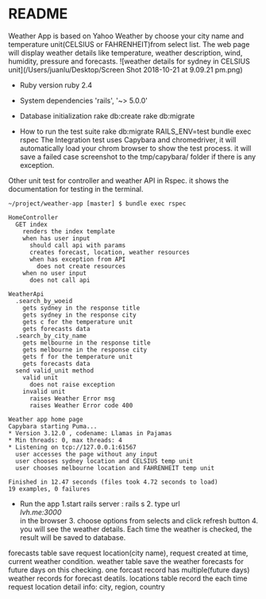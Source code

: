 # README
Weather App is based on Yahoo Weather by choose your city name and temperature unit(CELSIUS or FAHRENHEIT)from select list. The web page will display weather details like temperature, weather description, wind, humidity, pressure and forecasts.
![weather details for sydney in CELSIUS unit](/Users/juanlu/Desktop/Screen Shot 2018-10-21 at 9.09.21 pm.png)

* Ruby version
  ruby 2.4

* System dependencies
  'rails', '~> 5.0.0'

* Database initialization
    rake db:create
    rake db:migrate

* How to run the test suite
    rake db:migrate RAILS_ENV=test
    bundle exec rspec
The Integration test uses Capybara and chromedriver, it will automatically load your chrom browser to show the test process. it will save a failed case screenshot to the tmp/capybara/ folder if there is any exception.

Other unit test for controller and weather API in Rspec.
it shows the documentation for testing in the terminal.

```
~/project/weather-app [master] $ bundle exec rspec

HomeController
  GET index
    renders the index template
    when has user input
      should call api with params
      creates forecast, location, weather resources
      when has exception from API
        does not create resources
    when no user input
      does not call api

WeatherApi
  .search_by_woeid
    gets sydney in the response title
    gets sydney in the response city
    gets c for the temperature unit
    gets forecasts data
  .search_by_city_name
    gets melbourne in the response title
    gets melbourne in the response city
    gets f for the temperature unit
    gets forecasts data
  send valid_unit method
    valid unit
      does not raise exception
    invalid unit
      raises Weather Error msg
      raises Weather Error code 400

Weather app home page
Capybara starting Puma...
* Version 3.12.0 , codename: Llamas in Pajamas
* Min threads: 0, max threads: 4
* Listening on tcp://127.0.0.1:61567
  user accesses the page without any input
  user chooses sydney location and CELSIUS temp unit
  user chooses melbourne location and FAHRENHEIT temp unit

Finished in 12.47 seconds (files took 4.72 seconds to load)
19 examples, 0 failures
```

* Run the app
  1.start rails server : rails s
  2. type url <address>lvh.me:3000</address> in the browser
  3. choose options from selects and click refresh button
  4. you will see the weather details.
Each time the weather is checked, the result will be saved to database.

forecasts table save request location(city name), request created at time, current weather condition.
weather table save the weather forecasts for future days on this checking.
one forcast record has multiple(future days) weather records for forecast deatils.
locations table record the  each time request location detail info: city, region, country

